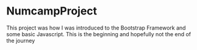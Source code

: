 # NumcampProject
This project was how I was introduced to the Bootstrap Framework and some basic Javascript.  This is the beginning and hopefully not the end of the journey
